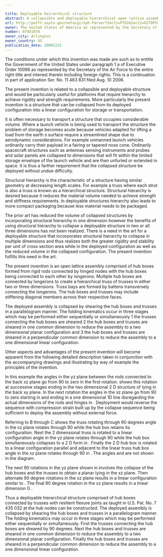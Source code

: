```yaml
---

title: Deployable heirarchical structure
abstract: A collapsible and deployable hierarchical open lattice assembly comprised of hinge boxes of 12 battens connected by hinge nodes. The hinge nodes are made of a plurality of resilient flexure joints, each joint connected to a batten and giving said batten a 90-degree in-plane rotation capability with a neutral-shaped flexure in a deployed state and a deformed-shaped flexure in a compressed state, whereby a restorative moment is created tending to return said flexure to its neutral state. One or more trusses are formed by sets of four longerons connected to the hinge boxes by the resilient flexure joints. Multiple hub boxes connected by longerons may be used to create a hierarchical truss of trusses in either two or three dimensions. These assemblies may be collapsed to a linear dimension by shearing the hub boxes and trusses in a parallelogram manner. The folding kinematics occur in three stages, which may be performed either sequentially or simultaneously. Initially the trusses connecting the hub boxes are sheared. Then the hub boxes and trusses are sheared in one common dimension to reduce the assembly to a two-dimensional, planar configuration. Finally the hub boxes and trusses are sheared in a perpendicular common dimension to reduce the assembly to a one-dimensional, linear configuration.
url: http://patft.uspto.gov/netacgi/nph-Parser?Sect1=PTO2&Sect2=HITOFF&p=1&u=%2Fnetahtml%2FPTO%2Fsearch-adv.htm&r=1&f=G&l=50&d=PALL&S1=07941978&OS=07941978&RS=07941978
owner: The United States of America as represented by the Secretary of the Air Force
number: 07941978
owner_city: Arlington
owner_country: US
publication_date: 20091222
---
```

The conditions under which this invention was made are such as to entitle the Government of the United States under paragraph 1 a of Executive Order 10096 as represented by the Secretary of the Air Force to the entire right title and interest therein including foreign rights. This is a continuation in part of application Ser. No. 11 463 831 filed Aug. 10 2006.

The present invention is related to a collapsible and deployable structure and would be particularly useful for platforms that require hierarchy to achieve rigidity and strength requirements. More particularly the present invention is a structure that can be collapsed from its deployed configuration into a linear configuration for storage or transportation.

It is often necessary to transport a structure that occupies considerable volume. Where a launch vehicle is being used to transport the structure the problem of storage becomes acute because vehicles adapted for lifting a load from the earth s surface require a streamlined shape due to aerodynamic considerations. For example unmanned launch vehicles ordinarily carry their payload in a fairing or tapered nose cone. Ordinarily spacecraft structures such as antennas sensing instruments and probes and solar panels are collapsed to dimensions that will fit within the limited storage envelope of the launch vehicle and are then unfurled or extended in space. It is thus a farther requirement that the collapsed structure be deployed without undue difficulty.

Structural hierarchy is the characteristic of a structure having similar geometry at decreasing length scales. For example a truss where each strut is also a truss is known as a hierarchical structure. Structural hierarchy is desired because it reduces the material volume needed to achieve strength and stiffness requirements. In deployable structures hierarchy also leads to more compact packaging because less material needs to be packaged.

The prior art has reduced the volume of collapsed structures by incorporating structural hierarchy in one dimension however the benefits of using structural hierarchy to collapse a deployable structure in two or all three dimensions has not been realized. There is a need in the art for a deployable structure that incorporates structural hierarchy to collapse in multiple dimensions and thus realizes both the greater rigidity and stability per unit of cross section area while in the deployed configuration as well as the reduced volume in the collapsed configuration. The present invention fulfills this need in the art.

The present invention is an open lattice assembly comprised of hub boxes formed from rigid rods connected by hinged nodes with the hub boxes being connected to each other by longerons. Multiple hub boxes are connected by longerons to create a hierarchical truss of trusses in either two or three dimensions. Truss bays are formed by battens transversely connecting the longerons. The hub boxes and trusses may include stiffening diagonal members across their respective faces.

The deployed assembly is collapsed by shearing the hub boxes and trusses in a parallelogram manner. The folding kinematics occur in three stages which may be performed either sequentially or simultaneously 1 the trusses connecting the hub boxes are sheared 2 the hub boxes and trusses are sheared in one common dimension to reduce the assembly to a two dimensional planar configuration and 3 the hub boxes and trusses are sheared in a perpendicular common dimension to reduce the assembly to a one dimensional linear configuration.

Other aspects and advantages of the present invention will become apparent from the following detailed description taken in conjunction with the accompanying drawings and illustrating by way of example the principles of the invention.

In this example the angles in the yz plane between the rods connected to the back xz plane go from 90 to zero in the first rotation. shows this rotation at successive stages ending in the two dimensional 2 D structure of lying in the back xy plane. In the next rotation the angles in the xz plane go from 90 to zero starting in and ending in a one dimensional 1D line disregarding the actual dimensions of the rods and hinges in . Deployment would reverse the sequence with compression strain built up by the collapse sequence being sufficient to deploy the assembly without external force.

Referring to B through C shows the truss rotating through 90 degrees angle in the xz plane rotates through 90 while the hub box retains its configuration. Next the 2 dimensional truss is rotated to a linear configuration angle in the yz plane rotates through 90 while the hub box simultaneously collapses to a 2 D form in . Finally the 2 D hub box is rotated to a linear configuration parallel and adjacent to the linear truss hub box angle in the xz plane rotates through 90 in . The angles and are not shown in the diagram.

The next 90 rotations in the yz plane shown in involves the collapse of the hub boxes and the trusses to obtain a planar lying in the xz plane. Then alternate 90 degree rotations in the xz plane results in a linear configuration similar to . The final 90 degree rotation in the xz plane results in a linear dimension G .

Thus a deployable hierarchical structure comprised of hub boxes connected by trusses with resilient flexure joints as taught in U.S. Pat. No. 7 435 032 at the hub nodes can be constructed. The deployed assembly is collapsed by shearing the hub boxes and trusses in a parallelogram manner. The folding kinematics may occur in three stages which may be performed either sequentially or simultaneously. First the trusses connecting the hub boxes are sheared by 90 degrees. Next the hub boxes and trusses are sheared in one common dimension to reduce the assembly to a two dimensional planar configuration. Finally the hub boxes and trusses are sheared in a perpendicular common dimension to reduce the assembly to a one dimensional linear configuration.

